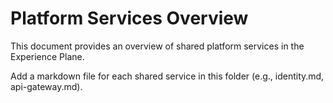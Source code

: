 # Platform Services Overview

This document provides an overview of shared platform services in the Experience Plane.

Add a markdown file for each shared service in this folder (e.g., identity.md, api-gateway.md).
